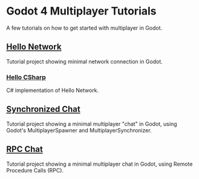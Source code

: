 # Godot 4 Multiplayer Tutorials
A few tutorials on how to get started with multiplayer in Godot.

## [Hello Network](https://github.com/jkvastad/Godot-4-Multiplayer-Tutorials/tree/main/Hello%20Network)
Tutorial project showing minimal network connection in Godot.

### [Hello CSharp](https://github.com/jkvastad/Godot-4-Multiplayer-Tutorials/tree/main/Hello%20Network/HelloCSharp)
C# implementation of Hello Network.

## [Synchronized Chat](https://github.com/jkvastad/Godot-4-Multiplayer-Tutorials/tree/main/Synchronized%20Chat)
Tutorial project showing a minimal multiplayer "chat" in Godot, using Godot's MultiplayerSpawner and MultiplayerSynchronizer.

## [RPC Chat](https://github.com/jkvastad/Godot-4-Multiplayer-Tutorials/tree/main/RPC%20Chat)
Tutorial project showing a minimal multiplayer chat in Godot, using Remote Procedure Calls (RPC).
